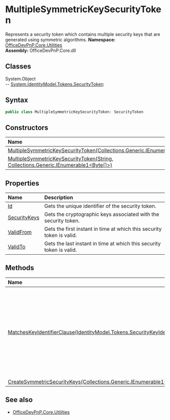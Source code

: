 # MultipleSymmetricKeySecurityToken
Represents a security token which contains multiple security keys that are generated using symmetric algorithms.
**Namespace:** [OfficeDevPnP.Core.Utilities](OfficeDevPnP.Core.Utilities.md)  
**Assembly:** OfficeDevPnP.Core.dll  
## Classes
System.Object  
-- [System.IdentityModel.Tokens.SecurityToken](System.IdentityModel.Tokens.SecurityToken.md)
## Syntax
```C#
public class MultipleSymmetricKeySecurityToken: SecurityToken
```
## Constructors
|**Name**|**Description**|
|:-----|:-----|
| [MultipleSymmetricKeySecurityToken(Collections.Generic.IEnumerable1<Byte[]>)](MultipleSymmetricKeySecurityTokenconstructor1details.md) | 
| [MultipleSymmetricKeySecurityToken(String, Collections.Generic.IEnumerable1<Byte[]>)](MultipleSymmetricKeySecurityTokenconstructor1details.md) | 
## Properties
|**Name**|**Description**|
|:-----|:-----|
| [Id](MultipleSymmetricKeySecurityToken.Id.md) | Gets the unique identifier of the security token.
| [SecurityKeys](MultipleSymmetricKeySecurityToken.SecurityKeys.md) | Gets the cryptographic keys associated with the security token.
| [ValidFrom](MultipleSymmetricKeySecurityToken.ValidFrom.md) | Gets the first instant in time at which this security token is valid.
| [ValidTo](MultipleSymmetricKeySecurityToken.ValidTo.md) | Gets the last instant in time at which this security token is valid.
## Methods
|**Name**|**Description**|
|:-----|:-----|
| [MatchesKeyIdentifierClause(IdentityModel.Tokens.SecurityKeyIdentifierClause)](MultipleSymmetricKeySecurityTokenMatchesKeyIdentifierClauseIdentityModel.Tokens.SecurityKeyIdentifierClause.md) | Returns a value that indicates whether the key identifier for this instance can be resolved to the specified key identifier.
| [CreateSymmetricSecurityKeys(Collections.Generic.IEnumerable1<Byte[]>)](MultipleSymmetricKeySecurityTokenCreateSymmetricSecurityKeysCollections.Generic.IEnumerable1<Byte[]>.md) | 
## See also
- [OfficeDevPnP.Core.Utilities](OfficeDevPnP.Core.Utilities.md)
